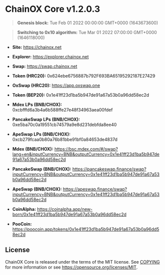 ChainOX Core v1.2.0.3
===============================

> **Genesis block:**
> Tue Feb 01 2022 00:00:00 GMT+0000 (1643673600)

> **Switching to 0x10 algorithm:**
> Tue Mar 01 2022 07:00:00 GMT+0000 (1646118000)

- **Site:** https://chainox.net
- **Explorer:** https://explorer.chainox.net
- **Swap:** https://swap.chainox.net

- **Token (HRC20):** 0x624ebe6756887b792F693BA65195292187E27429
- **OxSwap (HRC20):** https://app.oxswap.one

- **Token (BEP20):** 0x1e41ff23d1ba5b947de91a67a53b0a96dd58ec2d
- **Mdex LPs (BNB/CHOX):** 0xcbfffd6a3b4a6b588ffe27e48f34963aea00fdef
- **PancakeSwap LPs (BNB/CHOX):** 0xe5ba70c0a19551cb74579a9e8d231debfda8ee40
- **ApeSwap LPs (BNB/CHOX):** 0xcb279fcaa0b80a76b81bbe91bf0a84653de4837d
- **Mdex (BNB/CHOX):** https://bsc.mdex.com/#/swap?lang=en&inputCurrency=BNB&outputCurrency=0x1e41ff23d1ba5b947de91a67a53b0a96dd58ec2d
- **PancakeSwap (BNB/CHOX):** https://pancakeswap.finance/swap?inputCurrency=BNB&outputCurrency=0x1e41ff23d1ba5b947de91a67a53b0a96dd58ec2d
- **ApeSwap (BNB/CHOX):** https://apeswap.finance/swap?inputCurrency=BNB&outputCurrency=0x1e41ff23d1ba5b947de91a67a53b0a96dd58ec2d
- **CoinAlpha:** https://coinalpha.app/new-born/0x1e41ff23d1ba5b947de91a67a53b0a96dd58ec2d
- **PooCoin:** https://poocoin.app/tokens/0x1e41ff23d1ba5b947de91a67a53b0a96dd58ec2d

License
-------

ChainOX Core is released under the terms of the MIT license. See [COPYING](COPYING) for more
information or see https://opensource.org/licenses/MIT.
